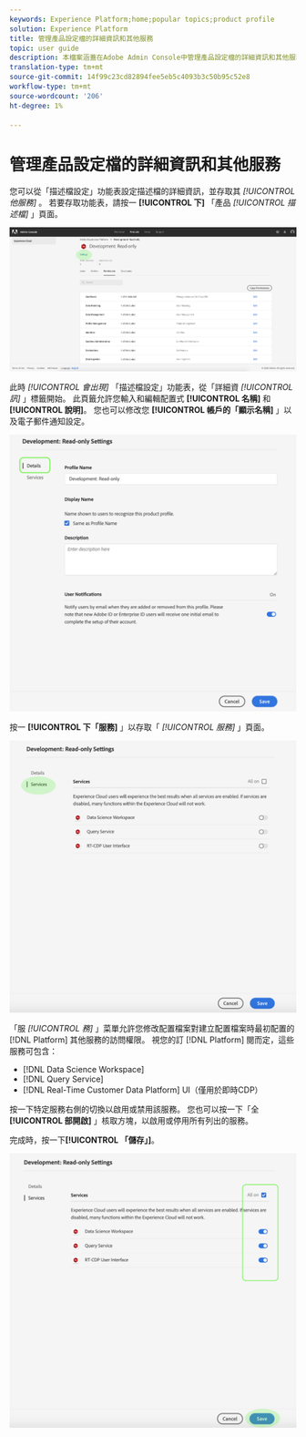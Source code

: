 ```yaml
---
keywords: Experience Platform;home;popular topics;product profile
solution: Experience Platform
title: 管理產品設定檔的詳細資訊和其他服務
topic: user guide
description: 本檔案涵蓋在Adobe Admin Console中管理產品設定檔的詳細資訊和其他服務所需的必要步驟。 您可以從「描述檔設定」功能表設定描述檔的詳細資訊並存取其他服務。
translation-type: tm+mt
source-git-commit: 14f99c23cd82894fee5eb5c4093b3c50b95c52e8
workflow-type: tm+mt
source-wordcount: '206'
ht-degree: 1%

---
```



# 管理產品設定檔的詳細資訊和其他服務

您可以從「描述檔設定」功能表設定描述檔的詳細資訊，並存取其 *[!UICONTROL 他服務]* 。 若要存取功能表，請按一 **[!UICONTROL 下]** 「產品 *[!UICONTROL 描述檔]* 」頁面。

![profile-settings](../images/profile-settings.png)

此時 *[!UICONTROL 會出現]* 「描述檔設定」功能表，從「詳細資 *[!UICONTROL 訊]* 」標籤開始。 此頁籤允許您輸入和編輯配置式 **[!UICONTROL 名稱]** 和 **[!UICONTROL 說明]**。 您也可以修改您 **[!UICONTROL 帳戶的「顯示名稱]** 」以及電子郵件通知設定。

![edit-details-settings](../images/edit-details-settings.png)

按一 **[!UICONTROL 下「服務]** 」以存取「 *[!UICONTROL 服務]* 」頁面。

![services-page](../images/services-page.png)

「服 *[!UICONTROL 務]* 」菜單允許您修改配置檔案對建立配置檔案時最初配置的 [!DNL Platform] 其他服務的訪問權限。 視您的訂 [!DNL Platform] 閱而定，這些服務可包含：

- [!DNL Data Science Workspace]
- [!DNL Query Service]
- [!DNL Real-Time Customer Data Platform] UI（僅用於即時CDP）

按一下特定服務右側的切換以啟用或禁用該服務。 您也可以按一下「全 **[!UICONTROL 部開啟]** 」核取方塊，以啟用或停用所有列出的服務。

完成時，按一下&#x200B;**[!UICONTROL 「儲存」]**。

![edit-additional-services](../images/edit-additional-services.png)